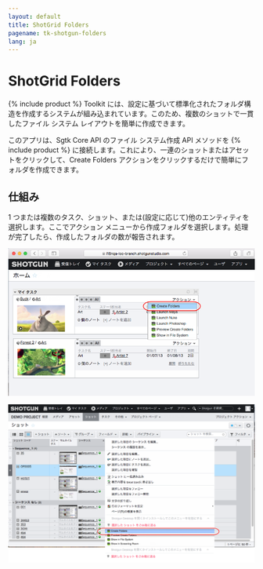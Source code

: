 ```yaml
---
layout: default
title: ShotGrid Folders
pagename: tk-shotgun-folders
lang: ja
---
```


# ShotGrid Folders

{% include product %} Toolkit には、設定に基づいて標準化されたフォルダ構造を作成するシステムが組み込まれています。このため、複数のショットで一貫したファイル システム レイアウトを簡単に作成できます。

このアプリは、Sgtk Core API のファイル システム作成 API メソッドを {% include product %} に接続します。これにより、一連のショットまたはアセットをクリックして、Create Folders アクションをクリックするだけで簡単にフォルダを作成できます。

## 仕組み

1 つまたは複数のタスク、ショット、または(設定に応じて)他のエンティティを選択します。ここでアクション メニューから作成フォルダを選択します。処理が完了したら、作成したフォルダの数が報告されます。

![{% include product %} のフォルダの作成 1](../images/apps/shotgun-folders-create_folders_1.png)

![{% include product %} のフォルダの作成 2](../images/apps/shotgun-folders-create_folders_2.png)
